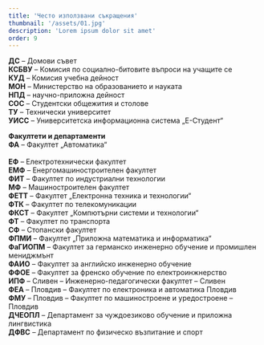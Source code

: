 ```yaml
---
title: 'Често използвани съкращения'
thumbnail: '/assets/01.jpg'
description: 'Lorem ipsum dolor sit amet'
order: 9
---
```


**ДС** – Домови съвет <br/>
**КСБВУ** – Комисия по социално-битовите въпроси на учащите се <br/>
**КУД** – Комисия учебна дейност <br/>
**МОН** – Министерство на образованието и науката <br/>
**НПД** – научно-приложна дейност <br/>
**СОС** – Студентски общежития и столове <br/>
**ТУ** – Технически университет <br/>
**УИСС** – Университетска информационна система „E-Студент“ <br/>

**Факултети и департаменти** <br/>
**ФА** – Факултет „Автоматика“ <br/>  
**ЕФ** – Електротехнически факултет <br/>
**ЕМФ** – Енергомашиностроителен факултет <br/>
**ФИТ** – Факултет по индустриални технологии <br/>
**МФ** – Машиностроителен факултет <br/>
**ФЕТТ** – Факултет „Електронна техника и технологии“ <br/>
**ФТК** – Факултет по телекомуникации <br/>
**ФКСТ** – Факултет „Компютърни системи и технологии“ <br/>
**ФТ** – Факултет по транспорта <br/>
**СФ** – Стопански факултет <br/>
**ФПМИ** – Факултет „Приложна математика и информатика“ <br/>
**ФаГИОПМ** – Факултет за германско инженерно обучение и промишлен мениджмънт <br/>
**ФАИО** – Факултет за английско инженерно обучение <br/>
**ФФОЕ** – Факултет за френско обучение по електроинжнерство <br/>
**ИПФ** – Сливен – Инженерно-педагогически факултет – Сливен <br/>
**ФЕА** – Пловдив – Факултет по електроника и автоматика Пловдив <br/>
**ФМУ** – Пловдив – Факултет по машиностроене и уредостроене – Пловдив <br/>
**ДЧЕОПЛ** – Департамент за чуждоезиково обучение и приложна лингвистика <br/>
**ДФВС** – Департамент по физическо възпитание и спорт<br/>

